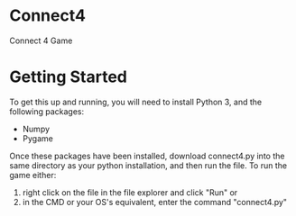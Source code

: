 # Connect4
Connect 4 Game

# Getting Started
To get this up and running, you will need to install Python 3, and the following packages:
- Numpy
- Pygame

Once these packages have been installed, download connect4.py into the same directory as your python installation, and then run the file.
To run the game either:
1) right click on the file in the file explorer and click "Run" or
2) in the CMD or your OS's equivalent, enter the command "connect4.py"
